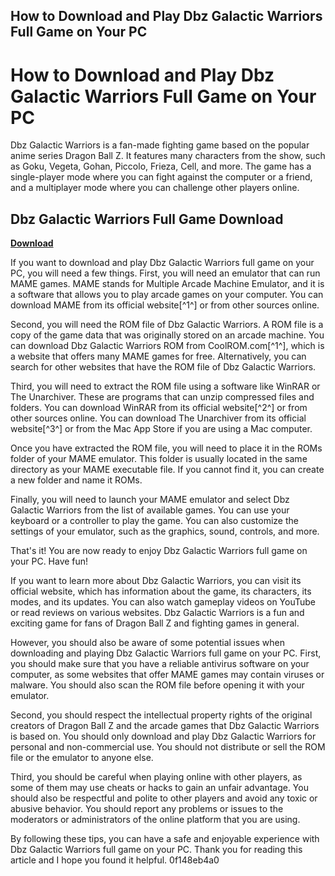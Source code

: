 ## How to Download and Play Dbz Galactic Warriors Full Game on Your PC

  
# How to Download and Play Dbz Galactic Warriors Full Game on Your PC
 
Dbz Galactic Warriors is a fan-made fighting game based on the popular anime series Dragon Ball Z. It features many characters from the show, such as Goku, Vegeta, Gohan, Piccolo, Frieza, Cell, and more. The game has a single-player mode where you can fight against the computer or a friend, and a multiplayer mode where you can challenge other players online.
 
## Dbz Galactic Warriors Full Game Download


[**Download**](https://www.google.com/url?q=https%3A%2F%2Fssurll.com%2F2tLCSE&sa=D&sntz=1&usg=AOvVaw28oRRICrHT_XIMm1aIPJGp)

 
If you want to download and play Dbz Galactic Warriors full game on your PC, you will need a few things. First, you will need an emulator that can run MAME games. MAME stands for Multiple Arcade Machine Emulator, and it is a software that allows you to play arcade games on your computer. You can download MAME from its official website[^1^] or from other sources online.
 
Second, you will need the ROM file of Dbz Galactic Warriors. A ROM file is a copy of the game data that was originally stored on an arcade machine. You can download Dbz Galactic Warriors ROM from CoolROM.com[^1^], which is a website that offers many MAME games for free. Alternatively, you can search for other websites that have the ROM file of Dbz Galactic Warriors.
 
Third, you will need to extract the ROM file using a software like WinRAR or The Unarchiver. These are programs that can unzip compressed files and folders. You can download WinRAR from its official website[^2^] or from other sources online. You can download The Unarchiver from its official website[^3^] or from the Mac App Store if you are using a Mac computer.
 
Once you have extracted the ROM file, you will need to place it in the ROMs folder of your MAME emulator. This folder is usually located in the same directory as your MAME executable file. If you cannot find it, you can create a new folder and name it ROMs.
 
Finally, you will need to launch your MAME emulator and select Dbz Galactic Warriors from the list of available games. You can use your keyboard or a controller to play the game. You can also customize the settings of your emulator, such as the graphics, sound, controls, and more.
 
That's it! You are now ready to enjoy Dbz Galactic Warriors full game on your PC. Have fun!
  
If you want to learn more about Dbz Galactic Warriors, you can visit its official website, which has information about the game, its characters, its modes, and its updates. You can also watch gameplay videos on YouTube or read reviews on various websites. Dbz Galactic Warriors is a fun and exciting game for fans of Dragon Ball Z and fighting games in general.
 
However, you should also be aware of some potential issues when downloading and playing Dbz Galactic Warriors full game on your PC. First, you should make sure that you have a reliable antivirus software on your computer, as some websites that offer MAME games may contain viruses or malware. You should also scan the ROM file before opening it with your emulator.
 
Second, you should respect the intellectual property rights of the original creators of Dragon Ball Z and the arcade games that Dbz Galactic Warriors is based on. You should only download and play Dbz Galactic Warriors for personal and non-commercial use. You should not distribute or sell the ROM file or the emulator to anyone else.
 
Third, you should be careful when playing online with other players, as some of them may use cheats or hacks to gain an unfair advantage. You should also be respectful and polite to other players and avoid any toxic or abusive behavior. You should report any problems or issues to the moderators or administrators of the online platform that you are using.
 
By following these tips, you can have a safe and enjoyable experience with Dbz Galactic Warriors full game on your PC. Thank you for reading this article and I hope you found it helpful.
 0f148eb4a0
